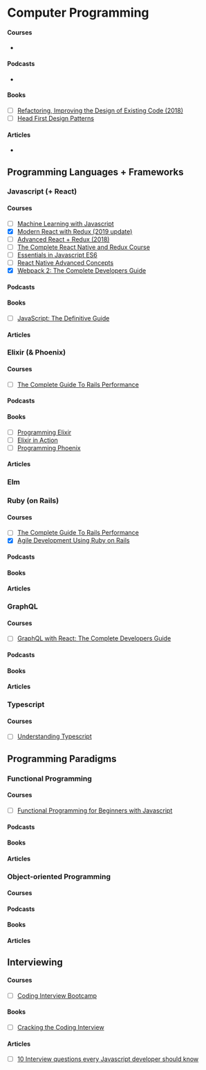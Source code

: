 
# Computer Programming

#### Courses

- [ ]()

#### Podcasts

- [ ]()

#### Books

- [ ] [Refactoring, Improving the Design of Existing Code (2018)](https://martinfowler.com/books/refactoring.html)
- [ ] [Head First Design Patterns](https://www.oreilly.com/library/view/head-first-design/0596007124/)

#### Articles

- [ ]()

## Programming Languages + Frameworks

### Javascript (+ React)

#### Courses

- [ ] [Machine Learning with Javascript](https://www.udemy.com/machine-learning-with-javascript/)
- [x] [Modern React with Redux (2019 update)](https://www.udemy.com/react-redux/)
- [ ] [Advanced React + Redux (2018)](https://www.udemy.com/react-redux-tutorial)
- [ ] [The Complete React Native and Redux Course](https://www.udemy.com/the-complete-react-native-and-redux-course)
- [ ] [Essentials in Javascript ES6](https://www.udemy.com/essentials-in-javascript-es6)
- [ ] [React Native Advanced Concepts](https://www.udemy.com/react-native-advanced/)
- [x] [Webpack 2: The Complete Developers Guide](https://www.udemy.com/webpack-2-the-complete-developers-guide)

#### Podcasts
#### Books

- [ ] [JavaScript: The Definitive Guide](https://www.oreilly.com/library/view/javascript-the-definitive/9781449393854/)

#### Articles

### Elixir (& Phoenix)

#### Courses

- [ ] [The Complete Guide To Rails Performance]()

#### Podcasts
#### Books

- [ ] [Programming Elixir](https://pragprog.com/book/elixir/programming-elixir)
- [ ] [Elixir in Action](https://www.manning.com/books/elixir-in-action)
- [ ] [Programming Phoenix](https://pragprog.com/book/phoenix14/programming-phoenix-1-4)

#### Articles

### Elm

### Ruby (on Rails)

#### Courses

- [ ] [The Complete Guide To Rails Performance](https://www.railsspeed.com/)
- [x] [Agile Development Using Ruby on Rails](https://www.edx.org/professional-certificate/agile-development-using-ruby-rails)

#### Podcasts
#### Books
#### Articles

### GraphQL

#### Courses

- [ ] [GraphQL with React: The Complete Developers Guide](https://www.udemy.com/graphql-with-react-course/)

#### Podcasts
#### Books
#### Articles

### Typescript

#### Courses

- [ ]  [Understanding Typescript](https://www.udemy.com/understanding-typescript/)

## Programming Paradigms

### Functional Programming

#### Courses

- [ ] [Functional Programming for Beginners with Javascript](https://www.udemy.com/functional-programming-for-beginners-with-javascript)

#### Podcasts
#### Books
#### Articles

### Object-oriented Programming

#### Courses
#### Podcasts
#### Books
#### Articles

## Interviewing

#### Courses

- [ ] [Coding Interview Bootcamp](https://www.udemy.com/coding-interview-bootcamp-algorithms-and-data-structure)

#### Books

- [ ] [Cracking the Coding Interview](http://www.gayle.com/books)

#### Articles

- [ ] [10 Interview questions every Javascript developer should know](https://medium.com/javascript-scene/10-interview-questions-every-javascript-developer-should-know-6fa6bdf5ad95)

